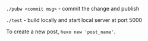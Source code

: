 `./pubw <commit msg>`  - commit the change and publish

`./test` - build locally and start local server at port 5000

To create a new post, `hexo new 'post_name'`.

